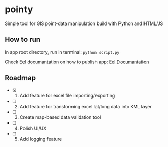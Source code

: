 # pointy
Simple tool for GIS point-data manipulation build with Python and HTML/JS

## How to run 

In app root directory, run in terminal:
`python script.py`

Check Eel documantation on how to publish app:
[Eel Documantation](https://github.com/python-eel/Eel/tree/main?tab=readme-ov-file#starting-the-app)

## Roadmap

- [x] 1. Add feature for excel file importing/exporting

- [ ] 2. Add feature for transforming excel lat/long data into KML layer

- [ ] 3. Create map-based data validation tool

- [ ] 4. Polish UI/UX

- [ ] 5. Add logging feature

